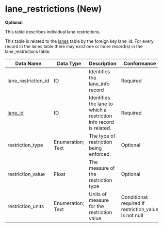 # lane_restrictions (New)
**Optional**

This table describes individual lane restrictions.

This table is related to the [lanes](/data-tables/lanes.md) table by the foreign key lane_id. For every record in the lanes table there may exist one or more record(s) in the lane_restrictions table.

Data Name|Data Type|Description|Conformance|Notes
-|-|-|-|-
lane_restriction_id|ID|Identifies the lane_info record|Required|Primary key
[lane_id](/data-tables/lanes.md)|ID|Identifies the lane to which a restriction info record is related.|Required|Foreign key
restriction_type|Enumeration; Text|The type of restriction being enforced.|Optional|
restriction_value|Float|The measure of the restriction type|Optional|
restriction_units|Enumeration; Text|Units of measure for the restriction value|Conditional: required if  restriction_value is not null|	
